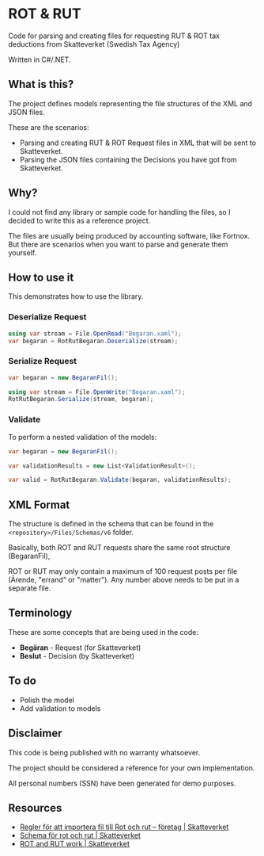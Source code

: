 ﻿# ROT & RUT

Code for parsing and creating files for requesting RUT & ROT tax deductions from Skatteverket (Swedish Tax Agency)

Written in C#/.NET.

## What is this?

The project defines models representing the file structures of the XML and JSON files.

These are the scenarios:

* Parsing and creating RUT & ROT Request files in XML that will be sent to Skatteverket.
* Parsing the JSON files containing the Decisions you have got from Skatteverket.

## Why?

I could not find any library or sample code for handling the files, so I decided to write this as a reference project.

The files are usually being produced by accounting software, like Fortnox. But there are scenarios when you want to parse and generate them yourself.

## How to use it

This demonstrates how to use the library.

### Deserialize Request

```csharp
using var stream = File.OpenRead("Begaran.xaml");
var begaran = RotRutBegaran.Deserialize(stream);
```

### Serialize Request

```csharp
var begaran = new BegaranFil();

using var stream = File.OpenWrite("Begaran.xaml");
RotRutBegaran.Serialize(stream, begaran);
```

### Validate

To perform a nested validation of the models:

```csharp
var begaran = new BegaranFil();

var validationResults = new List<ValidationResult>();

var valid = RotRutBegaran.Validate(begaran, validationResults);
```

## XML Format

The structure is defined in the schema that can be found in the ```<repository>/Files/Schemas/v6```  folder.

Basically, both ROT and RUT requests share the same root structure (BegaranFil),

ROT or RUT may only contain a maximum of 100 request posts per file (Ärende, "errand" or "matter"). Any number above needs to be put in a separate file.

## Terminology

These are some concepts that are being used in the code:

- **Begäran** - Request (for Skatteverket)
- **Beslut** - Decision (by Skatteverket)

## To do

* Polish the model
* Add validation to models

## Disclaimer

This code is being published with no warranty whatsoever. 

The project should be considered a reference for your own implementation.

All personal numbers (SSN) have been generated for demo purposes.

## Resources
* [Regler för att importera fil till Rot och rut – företag | Skatteverket](https://www.skatteverket.se/foretagochorganisationer/sjalvservice/allaetjanster/tjanster/rotochrutforetag/reglerforattimporterafiltillrotochrut.4.76a43be412206334b89800033198.html)
* [Schema för rot och rut | Skatteverket](https://www.skatteverket.se/foretagochorganisationer/sjalvservice/allaetjanster/schemalagerxml/rotochrutforetag.4.71004e4c133e23bf6db800063583.html)
* [ROT and RUT work | Skatteverket](https://www.skatteverket.se/servicelankar/otherlanguages/inenglish/businessesandemployers/startingandrunningaswedishbusiness/declaringtaxesbusinesses/rotandrutwork.4.8dcbbe4142d38302d793f.html)
